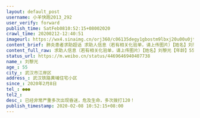 ```yaml
---
layout: default_post
username: 小羊快跑2013_292
user_verify: forward
publish_time: SatFeb0810:52:15+08002020
crawl_time: 20200212-12:40:51
imageurl: https://wx4.sinaimg.cn/orj360/c06135degy1gbostm9lbxj20u00u0jtu.jpg,https://wx1.sinaimg.cn/orj360/c06135degy1gbostly9g3j20u00u00vf.jpg
content_brief: 肺炎患者求助超话 求助人信息（若有相关化验单，请上传图片）【姓名】刘黎光【年龄】55【所在城市】武汉市江岸区【所在小区、社区】武汉铁路黄埔住宅小区【患病时间】2020年2月8日【联系方式】●●●【其他紧急联系人】【病情描述】 已经非常严重多次出现昏迷，危及生命，多次拨打120 ...全文
content_full_raw: 求助人信息（若有相关化验单，请上传图片）【姓名】刘黎光【年龄】55【所在城市】武汉市江岸区【所在小区、社区】武汉铁路黄埔住宅小区【患病时间】2020年2月8日【联系方式】●●●【其他紧急联系人】【病情描述】已经非常严重多次出现昏迷，危及生命，多次拨打120！
status_url: https://m.weibo.cn/status/4469646940407738
name_: 刘黎光
age_: 55
city_: 武汉市江岸区
address_: 武汉铁路黄埔住宅小区
since_: 2020年2月8日
tel_: ●●●
tel2_: 
desc_: 已经非常严重多次出现昏迷，危及生命，多次拨打120！
publish_timestamp: 2020-02-08 10:52:15+08:00
---
```


